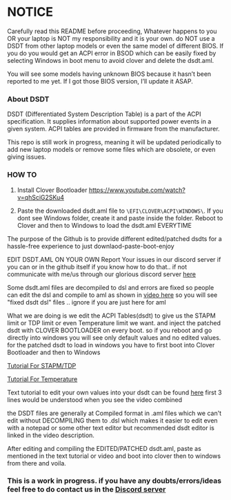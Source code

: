 # NOTICE
Carefully read this README before proceeding, Whatever happens to you OR your laptop is NOT my responsibility and it is your own. do NOT use a DSDT from other laptop models or even the same model of different BIOS. If you do you would get an ACPI error in BSOD which can be easily fixed by selecting Windows in boot menu to avoid clover and delete the dsdt.aml.

You will see some models having unknown BIOS because it hasn’t been reported to me yet. If I got those BIOS version, I’ll update it ASAP.

### About DSDT

DSDT (Differentiated System Description Table) is a part of the ACPI specification. It supplies information about supported power events in a given system. ACPI tables are provided in firmware from the manufacturer.

This repo is still work in progress, meaning it will be updated periodically to add new laptop models or remove some files which are obsolete, or even giving issues. 

### HOW TO 

1. Install Clover Bootloader https://www.youtube.com/watch?v=qhSciG2SKu4

2. Paste the downloaded dsdt.aml file to `\EFI\CLOVER\ACPI\WINDOWS\`. If you dont see Windows folder, create it and paste inside the folder. Reboot to Clover and then to Windows to load the dsdt.aml EVERYTIME

The purpose of the Github is to provide different edited/patched dsdts for a hassle-free experience to just downlaod-paste-boot-enjoy  

EDIT DSDT.AML ON YOUR OWN
Report Your issues in our discord server if you can or in the github itself if you know how to do that.. if not communicate with me/us through our glorious discord server [here](https://discord.gg/qEAfkuA)

Some dsdt.aml files are decompiled to dsl and errors are fixed so people can edit the dsl and compile to aml as shown in [video here](https://www.youtube.com/watch?v=Oerq0w140EI) so you will see "fixed dsdt dsl" files .. ignore if you are just here for aml

What we are doing is we edit the ACPI Tables(dsdt) to give us the STAPM limit or TDP limit or even Temperature limit we want. and inject the patched dsdt with CLOVER BOOTLOADER on every boot. so if you reboot and go directly into windows you will see only default values and no edited values. for the patched dsdt to load in windows you have to first boot into Clover Bootloader and then to Windows

[Tutorial For STAPM/TDP](https://www.youtube.com/watch?v=Jre0QfLdJ5A) 

[Tutorial For Temperature](https://www.youtube.com/watch?v=w_vV_xpwiho)

Text tutorial to edit your own values into your dsdt can be found [here](https://pastebin.com/3wB2k7Ei) first 3 lines would be understood when you see the video combined

the DSDT files are generally at Compiled format in .aml files which we can't edit without DECOMPILING them to .dsl which makes it easier to edit even with a notepad or some other text editor but recommended dsdt editor is linked in the video description.

After editing and compiling the EDITED/PATCHED dsdt.aml, paste as mentioned in the text tutorial or video and boot into clover then to windows from there and voila.

### This is a work in progress. if you have any doubts/errors/ideas feel free to do contact us in the [Discord server](https://discord.gg/qEAfkuA)
